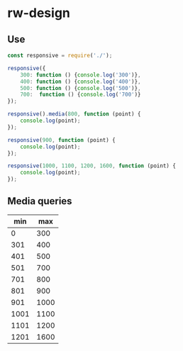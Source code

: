 # rw-design

## Use
```javascript
const responsive = require('./');

responsive({
	300: function () {console.log('300')},
	400: function () {console.log('400')},
	500: function () {console.log('500')},
	700:  function () {console.log('700')}
});

responsive().media(800, function (point) {
	console.log(point);
});

responsive(900, function (point) {
	console.log(point);
});

responsive(1000, 1100, 1200, 1600, function (point) {
	console.log(point);
});
```

## Media queries

| min  	| max 	|
|-------|-------|
| 0  	| 300  	|
| 301  	| 400  	|
| 401  	| 500  	|
| 501  	| 700  	|
| 701  	| 800  	|
| 801  	| 900  	|
| 901  	| 1000 	|
| 1001 	| 1100 	|
| 1101 	| 1200 	|
| 1201 	| 1600 	|